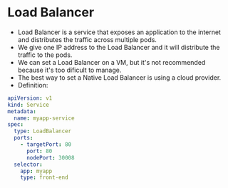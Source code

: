 # Load Balancer

- Load Balancer is a service that exposes an application to the internet and distributes the traffic across multiple pods.
- We give one IP address to the Load Balancer and it will distribute the traffic to the pods.
- We can set a Load Balancer on a VM, but it's not recommended because it's too dificult to manage.
- The best way to set a Native Load Balancer is using a cloud provider.
- Definition:

```yaml
apiVersion: v1
kind: Service
metadata:
  name: myapp-service
spec:
  type: LoadBalancer
  ports:
    - targetPort: 80
      port: 80
      nodePort: 30008
  selector:
    app: myapp
    type: front-end
```
